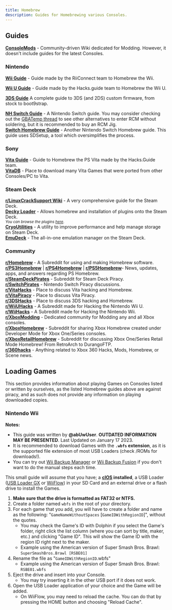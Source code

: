 ```yaml
---
title: Homebrew
description: Guides for Homebrewing various Consoles.
---
```


<h2>Guides</h2>

[**ConsoleMods**](https://consolemods.org/) - Community-driven Wiki dedicated for Modding. However, it doesn't include guides for the latest Consoles.

### Nintendo

[**Wii Guide**](https://wii.guide) - Guide made by the RiiConnect team to Homebrew the Wii.

[**Wii U Guide**](https://wiiu.hacks.guide/) - Guide made by the Hacks.guide team to Homebrew the Wii U.

[**3DS Guide**](https://3ds.hacks.guide/) A complete guide to 3DS (and 2DS) custom firmware, from stock to boot9strap.

[**NH Switch Guide**](https://nh-server.github.io/switch-guide/) - A Nintendo Switch guide. You may consider checking out the [GBATemp thread](https://gbatemp.net/threads/the-ultimate-list-of-mods-to-enter-rcm.502145/) to see other alternatives to enter RCM without soldering, but it is recommended to buy an RCM Jig.  
[**Switch Homebrew Guide**](https://switch.homebrew.guide/) - Another Nintendo Switch Homebrew guide. This guide uses SDSetup, a tool which oversimplifies the process.

### Sony

[**Vita Guide**](https://vita.hacks.guide/) - Guide to Homebrew the PS Vita made by the Hacks.Guide team.  
[**VitaDB**](https://vitadb.rinnegatamante.it/#/) - Place to download many Vita Games that were ported from other Consoles/PC to Vita.

### Steam Deck

[**r/LinuxCrackSupport Wiki**](https://gitlab.com/dataprolet/linux-crack-tips/-/wikis/Home/Steamdeck) - A very comprehensive guide for the Steam Deck.  
[**Decky Loader**](https://decky.xyz/) - Allows homebrew and installation of plugins onto the Steam Deck.  
*<small>You can browse the plugins [here](https://plugins.deckbrew.xyz/).</small>*  
[**CryoUtilities**](https://github.com/CryoByte33/steam-deck-utilities) - A utility to improve performance and help manage storage on Steam Deck.  
[**EmuDeck**](https://www.emudeck.com/) - The all-in-one emulation manager on the Steam Deck.  

### Community

**[r/Homebrew](https://www.reddit.com/r/homebrew/)** - A Subreddit for using and making Homebrew software.  
**[r/PS3Homebrew](https://www.reddit.com/r/ps3homebrew/)** | **[r/PS4Homebrew](https://www.reddit.com/r/ps5homebrew/)** | **[r/PS5Homebrew](https://www.reddit.com/r/ps5homebrew/)**- News, updates, apps, and answers regarding PS Homebrew.  
**[r/SteamDeckPirates](https://www.reddit.com/r/SteamDeckPirates/)** - Subreddit for Steam Deck Piracy.  
**[r/SwitchPirates](https://www.reddit.com/r/SwitchPirates/)** - Nintendo Switch Piracy discussions.  
**[r/VitaHacks](https://www.reddit.com/r/vitahacks/)** - Place to discuss Vita hacking and Homebrew.  
**[r/VitaPiracy](https://www.reddit.com/r/VitaPiracy/)** - Place to discuss Vita Piracy.  
**[r/3DSHacks](https://www.reddit.com/r/3dshacks/)** - Place to discuss 3DS hacking and Homebrew.  
**[r/WiiUHacks](https://www.reddit.com/r/WiiUHacks/)** - A Subreddit made for Hacking the Nintendo Wii U.  
**[r/WiiHacks](https://www.reddit.com/r/WiiHacks/)** - A Subreddit made for Hacking the Nintendo Wii.  
**[r/XboxModding](https://www.reddit.com/r/XboxModding/)** - Dedicated community for Modding any and all Xbox consoles.  
**[r/XboxHomebrew](https://www.reddit.com/r/XboxHomebrew/)** - Subreddit for sharing Xbox Homebrew created under Developer Mode for Xbox One/Series consoles.  
**[r/XboxRetailHomebrew](https://www.reddit.com/r/XboxRetailHomebrew/)** - Subreddit for discussing Xbox One/Series Retail Mode Homebrew! From RetroArch to DurangoFTP.  
**[r/360hacks](https://www.reddit.com/r/360hacks/)** - Anything related to Xbox 360 Hacks, Mods, Homebrew, or Scene news.  

## Loading Games
This section provides information about playing Games on Consoles listed or written by ourselves, as the listed Homebrew guides above are against piracy, and as such does not provide any information on playing downloaded copies.

<h3>Nintendo Wii</h3>
<b>Notes:</b>  

- This guide was written by **@abUwUser**. **OUTDATED INFORMATION MAY BE PRESENTED**. Last Updated on January 17 2023.
- It is recommended to download Games with the **`.wbfs` extension**, as it is the supported file extension of most USB Loaders (check /ROMs for downloads!). 
- You can try out [Wii Backup Manager](https://wii.guide/wiibackupmanager) or [Wii Backup Fusion](https://github.com/larsenv/Wii-Backup-Fusion) if you don't want to do the manual steps each time.

This small guide will assume that you have; a **[cIOS](https://wii.guide/cios) installed**, a USB Loader ([USB Loader GX](https://wii.guide/usbloadergx) or [WiiFlow](https://wii.guide/wiiflow)) in your SD Card and an external drive or a flash drive to install the Games.

1. **Make sure that the drive is formatted as FAT32 or NTFS.**
2. Create a folder named `wbfs` in the root of your directory.
3. For each game that you add, you will have to create a folder and name as the following: "`GameNameWithoutSpaces` [`GameIDWithRegionID`]", without the quotes.
    - You may check the Game's ID with Dolphin if you select the Game's folder, right click the list column (where you can sort by title, maker, etc.) and clicking "Game ID". This will show the Game ID with the region ID right next to the maker.
    - Example using the American version of Super Smash Bros. Brawl: `SuperSmashBros.Brawl [RSBE01]`
4. Rename the file as "`GameIDWithRegionID`.wbfs"
    - Example using the American version of Super Smash Bros. Brawl: `RSBE01.wbfs`
5. Eject the drive and insert into your Console.
    - You may try inserting it in the other USB port if it does not work.
6. Open the USB Loader application of your choice and the Game will be added.
    - On WiiFlow, you may need to reload the cache. You can do that by pressing the HOME button and choosing "Reload Cache".
